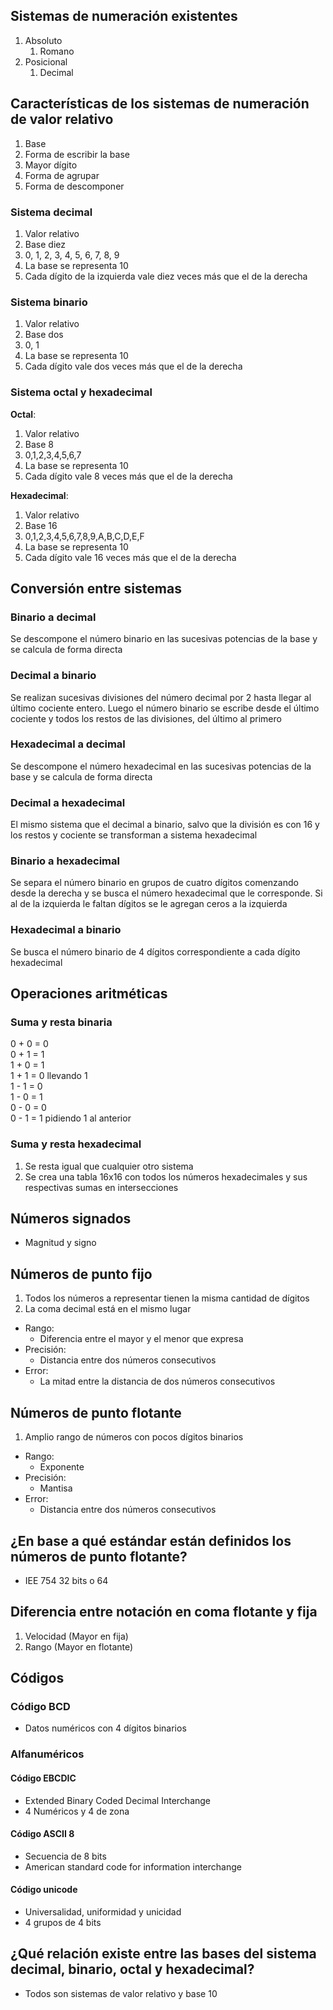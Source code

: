 ## Sistemas de numeración existentes
1. Absoluto  
   1. Romano  
2. Posicional  
   1. Decimal  

## Características de los sistemas de numeración de valor relativo
1. Base  
2. Forma de escribir la base  
3. Mayor dígito  
4. Forma de agrupar  
5. Forma de descomponer  

### Sistema decimal
1. Valor relativo  
2. Base diez  
3. 0, 1, 2, 3, 4, 5, 6, 7, 8, 9  
4. La base se representa 10  
5. Cada dígito de la izquierda vale diez veces más que el de la derecha  

### Sistema binario
1. Valor relativo  
2. Base dos  
3. 0, 1  
4. La base se representa 10  
5. Cada dígito vale dos veces más que el de la derecha  

### Sistema octal y hexadecimal
**Octal**:  
1. Valor relativo  
2. Base 8  
3. 0,1,2,3,4,5,6,7  
4. La base se representa 10  
5. Cada dígito vale 8 veces más que el de la derecha  

**Hexadecimal**:  
1. Valor relativo  
2. Base 16  
3. 0,1,2,3,4,5,6,7,8,9,A,B,C,D,E,F  
4. La base se representa 10  
5. Cada dígito vale 16 veces más que el de la derecha  

## Conversión entre sistemas
### Binario a decimal
Se descompone el número binario en las sucesivas potencias de la base y se calcula de forma directa  

### Decimal a binario
Se realizan sucesivas divisiones del número decimal por 2 hasta llegar al último cociente entero. Luego el número binario se escribe desde el último cociente y todos los restos de las divisiones, del último al primero  

### Hexadecimal a decimal
Se descompone el número hexadecimal en las sucesivas potencias de la base y se calcula de forma directa  

### Decimal a hexadecimal
El mismo sistema que el decimal a binario, salvo que la división es con 16 y los restos y cociente se transforman a sistema hexadecimal  

### Binario a hexadecimal
Se separa el número binario en grupos de cuatro dígitos comenzando desde la derecha y se busca el número hexadecimal que le corresponde. Si al de la izquierda le faltan dígitos se le agregan ceros a la izquierda  

### Hexadecimal a binario
Se busca el número binario de 4 dígitos correspondiente a cada dígito hexadecimal  

## Operaciones aritméticas
### Suma y resta binaria
0 + 0 = 0  
0 + 1 = 1  
1 + 0 = 1  
1 + 1 = 0 llevando 1  
1 - 1 = 0  
1 - 0 = 1  
0 - 0 = 0  
0 - 1 = 1 pidiendo 1 al anterior  

### Suma y resta hexadecimal
1. Se resta igual que cualquier otro sistema  
2. Se crea una tabla 16x16 con todos los números hexadecimales y sus respectivas sumas en intersecciones  

## Números signados
- Magnitud y signo  

## Números de punto fijo
1. Todos los números a representar tienen la misma cantidad de dígitos  
2. La coma decimal está en el mismo lugar  

- Rango:  
  - Diferencia entre el mayor y el menor que expresa  
- Precisión:  
  - Distancia entre dos números consecutivos  
- Error:  
  - La mitad entre la distancia de dos números consecutivos  

## Números de punto flotante
1. Amplio rango de números con pocos dígitos binarios  

- Rango:  
  - Exponente  
- Precisión:  
  - Mantisa  
- Error:  
  - Distancia entre dos números consecutivos  

## ¿En base a qué estándar están definidos los números de punto flotante?
- IEE 754 32 bits o 64  

## Diferencia entre notación en coma flotante y fija
1. Velocidad (Mayor en fija)  
2. Rango (Mayor en flotante)  

## Códigos
### Código BCD
- Datos numéricos con 4 dígitos binarios  

### Alfanuméricos
#### Código EBCDIC
- Extended Binary Coded Decimal Interchange  
- 4 Numéricos y 4 de zona  

#### Código ASCII 8
- Secuencia de 8 bits  
- American standard code for information interchange  

#### Código unicode
- Universalidad, uniformidad y unicidad  
- 4 grupos de 4 bits  

## ¿Qué relación existe entre las bases del sistema decimal, binario, octal y hexadecimal?
- Todos son sistemas de valor relativo y base 10  
